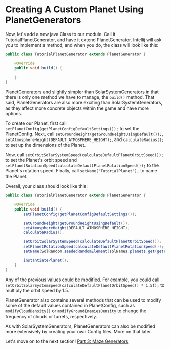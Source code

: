 # Creating A Custom Planet Using PlanetGenerators

Now, let's add a new java Class to our module. Call it TutorialPlanetGenerator, and have it extend PlanetGenerator. Intellij will ask you to implement a method, and when you do, the class will look like this: 

```java
public class TutorialPlanetGenerator extends PlanetGenerator {

    @Override
    public void build() {
        
    }
}
```

PlanetGenerators and slightly simpler than SolarSystemGenerators in that there is only one method we have to manage, the `build()` method. That said, PlanetGenerators are also more exciting than SolarSystemGenerators, as they affect more concrete objects within the game and have more options. 

To create our Planet, first call `setPlanetConfig(getPlanetConfigDefaultSettings());` to set the PlanetConfig. Next, call `setGroundHeight(getGroundHeightUsingDefault());`, `setAtmosphereHeight(DEFAULT_ATMOSPHERE_HEIGHT);`, and `calculateRadius();` to set up the dimensions of the Planet. 

Now, call `setOrbitSolarSystemSpeed(calculateDefaultPlanetOrbitSpeed());` to set the Planet's orbit speed and `setPlanetRotationSpeed(calculateDefaultPlanetRotationSpeed());` to the Planet's rotation speed. Finally, call `setName("TutorialPlanet");` to name the Planet.

Overall, your class should look like this:

```java
public class TutorialPlanetGenerator extends PlanetGenerator {

    @Override
    public void build() {
        setPlanetConfig(getPlanetConfigDefaultSettings());

        setGroundHeight(getGroundHeightUsingDefault());
        setAtmosphereHeight(DEFAULT_ATMOSPHERE_HEIGHT);
        calculateRadius();

        setOrbitSolarSystemSpeed(calculateDefaultPlanetOrbitSpeed());
        setPlanetRotationSpeed(calculateDefaultPlanetRotationSpeed());
        setName(SolRandom.seededRandomElement(solNames.planets.get(getPlanetConfig().moduleName)));

        instantiatePlanet();
    }
}
```

Any of the previous values could be modified. For example, you could call `setOrbitSolarSystemSpeed(calculateDefaultPlanetOrbitSpeed() * 1.5f);` to multiply the orbit speed by 1.5. 

PlanetGenerator also contains several methods that can be used to modify some of the default values contained in PlanetConfig, such as `modifyCloudDensity()` or `modifyGroundEnemiesDensity` to change the frequency of clouds or turrets, respectively. 

As with SolarSystemGenerators, PlanetGenerators can also be modified more extensively by creating your own Config files. More on that later. 

Let's move on to the next section! [Part 3: Maze Generators](tutorial/04_maze-generators.md)